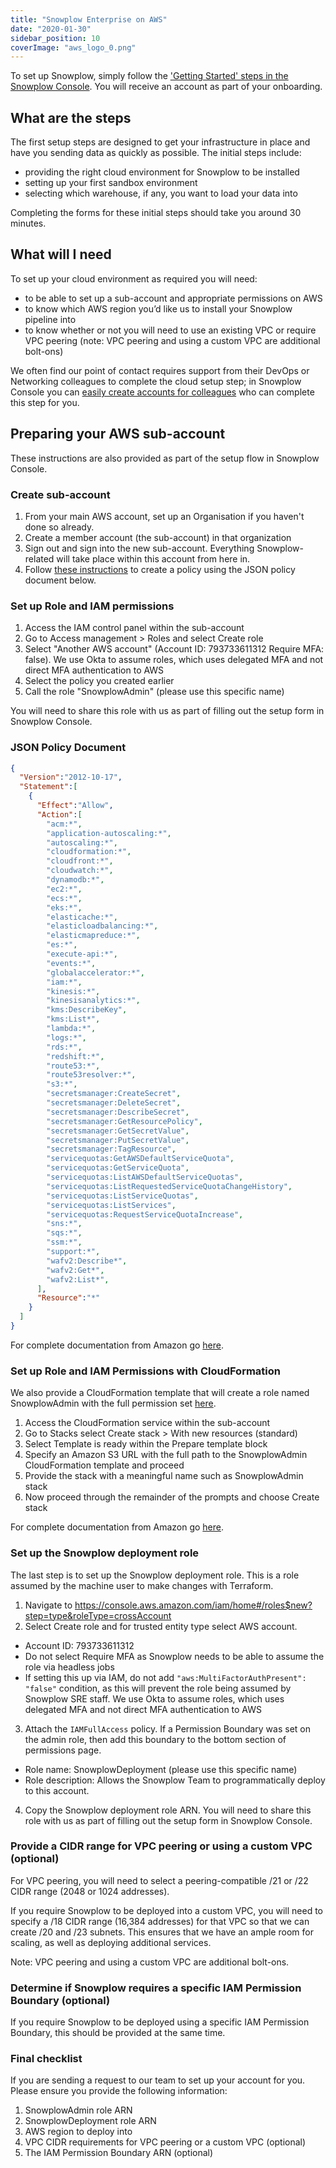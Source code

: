```yaml
---
title: "Snowplow Enterprise on AWS"
date: "2020-01-30"
sidebar_position: 10
coverImage: "aws_logo_0.png"
---
```


To set up Snowplow, simply follow the ['Getting Started' steps in the Snowplow Console](https://console.snowplowanalytics.com/getting-started). You will receive an account as part of your onboarding.

## What are the steps

The first setup steps are designed to get your infrastructure in place and have you sending data as quickly as possible. The initial steps include:

- providing the right cloud environment for Snowplow to be installed
- setting up your first sandbox environment
- selecting which warehouse, if any, you want to load your data into

Completing the forms for these initial steps should take you around 30 minutes.

## What will I need

To set up your cloud environment as required you will need:

- to be able to set up a sub-account and appropriate permissions on AWS
- to know which AWS region you’d like us to install your Snowplow pipeline into
- to know whether or not you will need to use an existing VPC or require VPC peering (note: VPC peering and using a custom VPC are additional bolt-ons)

We often find our point of contact requires support from their DevOps or Networking colleagues to complete the cloud setup step; in Snowplow Console you can [easily create accounts for colleagues](/docs/account-management/managing-users/index.md) who can complete this step for you.

## Preparing your AWS sub-account

These instructions are also provided as part of the setup flow in Snowplow Console.

### Create sub-account

1. From your main AWS account, set up an Organisation if you haven't done so already.
2. Create a member account (the sub-account) in that organization
3. Sign out and sign into the new sub-account. Everything Snowplow-related will take place within this account from here in.
4. Follow [these instructions](https://docs.aws.amazon.com/IAM/latest/UserGuide/access_policies_create-console.html#access_policies_create-start) to create a policy using the JSON policy document below.

### Set up Role and IAM permissions

1. Access the IAM control panel within the sub-account
2. Go to Access management > Roles and select Create role
3. Select "Another AWS account" (Account ID: 793733611312 Require MFA: false). We use Okta to assume roles, which uses delegated MFA and not direct MFA authentication to AWS 
4. Select the policy you created earlier
5. Call the role "SnowplowAdmin" (please use this specific name)

You will need to share this role with us as part of filling out the setup form in Snowplow Console.

### JSON Policy Document

```json
{
  "Version":"2012-10-17",
  "Statement":[
    {
      "Effect":"Allow",
      "Action":[
        "acm:*",
        "application-autoscaling:*",
        "autoscaling:*",
        "cloudformation:*",
        "cloudfront:*",
        "cloudwatch:*",
        "dynamodb:*",
        "ec2:*",
        "ecs:*",
        "eks:*",
        "elasticache:*",
        "elasticloadbalancing:*",
        "elasticmapreduce:*",
        "es:*",
        "execute-api:*",
        "events:*",
        "globalaccelerator:*",
        "iam:*",
        "kinesis:*",
        "kinesisanalytics:*",
        "kms:DescribeKey",
        "kms:List*",
        "lambda:*",
        "logs:*",
        "rds:*",
        "redshift:*",
        "route53:*",
        "route53resolver:*",
        "s3:*",
        "secretsmanager:CreateSecret",
        "secretsmanager:DeleteSecret",
        "secretsmanager:DescribeSecret",
        "secretsmanager:GetResourcePolicy",
        "secretsmanager:GetSecretValue",
        "secretsmanager:PutSecretValue",
        "secretsmanager:TagResource",
        "servicequotas:GetAWSDefaultServiceQuota",
        "servicequotas:GetServiceQuota",
        "servicequotas:ListAWSDefaultServiceQuotas",
        "servicequotas:ListRequestedServiceQuotaChangeHistory",
        "servicequotas:ListServiceQuotas",
        "servicequotas:ListServices",
        "servicequotas:RequestServiceQuotaIncrease",
        "sns:*",
        "sqs:*",
        "ssm:*",
        "support:*",
        "wafv2:Describe*",
        "wafv2:Get*",
        "wafv2:List*",
      ],
      "Resource":"*"
    }
  ]
}

```

For complete documentation from Amazon go [here](https://docs.aws.amazon.com/organizations/latest/userguide/orgs_manage_accounts.html).

### Set up Role and IAM Permissions with **CloudFormation**

We also provide a CloudFormation template that will create a role named SnowplowAdmin with the full permission set [here](https://snowplow-hosted-assets.s3-eu-west-1.amazonaws.com/common/iam/SnowplowAdminRole_CF.yml).

1. Access the CloudFormation service within the sub-account
2. Go to Stacks select Create stack > With new resources (standard)
3. Select Template is ready within the Prepare template block
4. Specify an Amazon S3 URL with the full path to the SnowplowAdmin CloudFormation template and proceed
5. Provide the stack with a meaningful name such as SnowplowAdmin stack
6. Now proceed through the remainder of the prompts and choose Create stack

For complete documentation from Amazon go [here](https://docs.aws.amazon.com/AWSCloudFormation/latest/UserGuide/stacks.html).

### Set up the Snowplow deployment role

The last step is to set up the Snowplow deployment role. This is a role assumed by the machine user to make changes with Terraform.

1. Navigate to https://console.aws.amazon.com/iam/home#/roles$new?step=type&roleType=crossAccount
2. Select Create role and for trusted entity type select AWS account.
- Account ID: 793733611312
- Do not select Require MFA as Snowplow needs to be able to assume the role via headless jobs
- If setting this up via IAM, do not add `"aws:MultiFactorAuthPresent": "false"` condition, as this will prevent the role being assumed by Snowplow SRE staff. We use Okta to assume roles, which uses delegated MFA and not direct MFA authentication to AWS
3. Attach the `IAMFullAccess` policy. If a Permission Boundary was set on the admin role, then add this boundary to the bottom section of permissions page.
- Role name: SnowplowDeployment (please use this specific name)
- Role description: Allows the Snowplow Team to programmatically deploy to this account.
4. Copy the Snowplow deployment role ARN. You will need to share this role with us as part of filling out the setup form in Snowplow Console.

### Provide a CIDR range for VPC peering or using a custom VPC (optional)

For VPC peering, you will need to select a peering-compatible /21 or /22 CIDR range (2048 or 1024 addresses).

If you require Snowplow to be deployed into a custom VPC, you will need to specify a /18 CIDR range (16,384 addresses) for that VPC so that we can create /20 and /23 subnets. This ensures that we have an ample room for scaling, as well as deploying additional services.

Note: VPC peering and using a custom VPC are additional bolt-ons.

### Determine if Snowplow requires a specific IAM Permission Boundary (optional)

If you require Snowplow to be deployed using a specific IAM Permission Boundary, this should be provided at the same time.

### Final checklist

If you are sending a request to our team to set up your account for you. Please ensure you provide the following information:
1. SnowplowAdmin role ARN
2. SnowplowDeployment role ARN
3. AWS region to deploy into
4. VPC CIDR requirements for VPC peering or a custom VPC (optional)
5. The IAM Permission Boundary ARN (optional)
